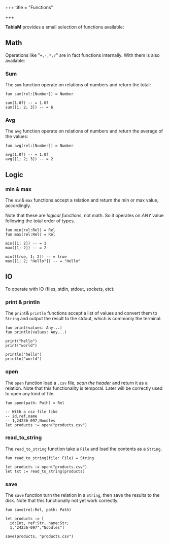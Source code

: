 +++
title = "Functions"

+++

**TablaM** provides a small selection of functions available:

## Math

Operations like "`+,-,*,/`" are in fact functions internally. With them is also available:

### Sum

The `sum` function operate on  relations of numbers and return the total:

```tablam
fun sum(rel:[Number]) = Number
```

```tablam
sum(1.0f) -- = 1.0f
sum([1; 2; 3]) -- = 6
```

### Avg

The `avg` function operate on  relations of numbers and return the average of the values:

```tablam
fun avg(rel:[Number]) = Number
```

```tablam
avg(1.0f) -- = 1.0f
avg([1; 2; 3]) -- = 2
```

## Logic

### min & max

The `min`& `max` functions accept a relation and return the min or max value, accordingly.

Note that these are *logical function*s, not math. So it operates on *ANY* value following the total order of types.

```tablam
fun min(rel:Rel) = Rel
fun max(rel:Rel) = Rel
```

```tablam
min([1; 2]) -- = 1
max([1; 2]) -- = 2

min([true, 1; 2]) -- = true
max([1; 2; "Hello"]) -- = "Hello"
```

## IO

To operate with IO (files, stdin, stdout, sockets, etc):

### print & println

The `print`& `println` functions accept a list of values and convert them to `String` and output the result to the stdout, which is commonly the terminal.

```tablam
fun print(values: Any...)
fun println(values: Any...)
```

```tablam
print("hello")
print("world")

println("hello")
println("world")
```

### open

The `open` function load a `.csv` file, *scan the header* and return it as a relation. Note that this functionality is temporal. Later will be correctly used to open any kind of file.

```tablam
fun open(path: Path) = Rel
```

```tablam
-- With a csv file like
-- id,ref,name
-- 1,24236-097,Noodles
let products := open("products.csv")

```

### read_to_string

The `read_to_string` function take a `File` and load the contents as a `String`.

```tablam
fun read_to_string(file: File) = String
```

```tablam
let products := open("products.csv")
let txt := read_to_string(products)
```

### save

The `save` function turn the relation in a `String`, then save the results to the disk. Note that this functionally not yet work correctly.

```tablam
fun save(rel:Rel, path: Path)
```

```tablam
let products := [
  id:Int, ref:Str, name:Str; 
  1,"24236-097","Noodles"]

save(products, "products.csv")
```